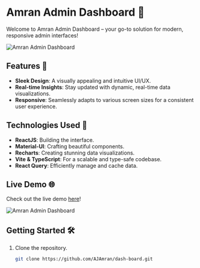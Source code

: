 # Amran Admin Dashboard 🚀

Welcome to Amran Admin Dashboard – your go-to solution for modern, responsive admin interfaces! 

![Amran Admin Dashboard](https://your-dashboard-image-link.com)

## Features 🌟

- **Sleek Design**: A visually appealing and intuitive UI/UX.
- **Real-time Insights**: Stay updated with dynamic, real-time data visualizations.
- **Responsive**: Seamlessly adapts to various screen sizes for a consistent user experience.

## Technologies Used 🚀

- **ReactJS**: Building the interface.
- **Material-UI**: Crafting beautiful components.
- **Recharts**: Creating stunning data visualizations.
- **Vite & TypeScript**: For a scalable and type-safe codebase.
- **React Query**: Efficiently manage and cache data.

## Live Demo 🌐

Check out the live demo [here](https://amran-admin-dashboard.netlify.app)!

![Amran Admin Dashboard](https://ibb.co/ynn0dbY)

## Getting Started 🛠️

1. Clone the repository.
   ```bash
   git clone https://github.com/AJAmran/dash-board.git
